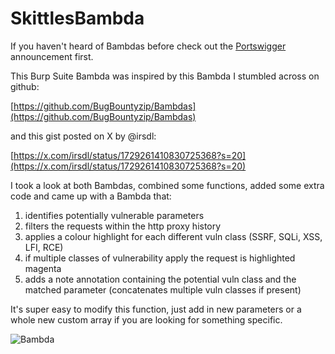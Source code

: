 # SkittlesBambda

If you haven't heard of Bambdas before check out the [Portswigger](https://portswigger.net/blog/introducing-bambdas) announcement first.

This Burp Suite Bambda was inspired by this Bambda I stumbled across on github:

[https://github.com/BugBountyzip/Bambdas](https://github.com/BugBountyzip/Bambdas)

and this gist posted on X by @irsdl:

[https://x.com/irsdl/status/1729261410830725368?s=20](https://x.com/irsdl/status/1729261410830725368?s=20)

I took a look at both Bambdas, combined some functions, added some extra code and came up with a Bambda that:

1. identifies potentially vulnerable parameters 
2. filters the requests within the http proxy history
3. applies a colour highlight for each different vuln class (SSRF, SQLi, XSS, LFI, RCE)
4. if multiple classes of vulnerability apply the request is highlighted magenta
4. adds a note annotation containing the potential vuln class and the matched parameter (concatenates multiple vuln classes if present)

It's super easy to modify this function, just add in new parameters or a whole new custom array if you are looking for something specific.

![Bambda](/assets/img/bambdas/bamba.png)
